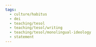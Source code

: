 ```yaml
---
tags:
  - culture/habitus
  - dei
  - teaching/tesol
  - teaching/tesol/writing
  - teaching/tesol/monolingual-ideology
  - statement
---
```

